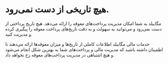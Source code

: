# هیچ تاریخی از دست نمی‌رود.

مگابیلد به شما امکان مدیریت پرداخت‌های معوقه را ارائه می‌دهد. هیچ تاریخ پرداختی از دست نمی‌رود و می‌توانید به سهولت و به دقت تاریخ‌های پرداخت معوقه را پیگیری کرده و مدیریت کنید.

خدمات مالی مگابیلد اطلاعات کاملی از تاریخ‌ها و میزان معوقه‌ها ارائه می‌دهند تا اطمینان داشته باشید که مدیریت مالی و پرداخت‌های شما به بهترین شکل انجام می‌شود و هیچ اشتباهی در مدیریت پرداخت‌های معوقه رخ نخواهد داد.